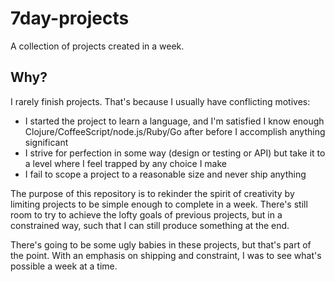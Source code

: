 7day-projects
=============

A collection of projects created in a week.

Why?
----

I rarely finish projects. That's because I usually have conflicting motives:

  - I started the project to learn a language, and I'm satisfied I know enough Clojure/CoffeeScript/node.js/Ruby/Go after before I accomplish anything significant
  - I strive for perfection in some way (design or testing or API) but take it to a level where I feel trapped by any choice I make
  - I fail to scope a project to a reasonable size and never ship anything

The purpose of this repository is to rekinder the spirit of creativity by limiting projects to be simple enough to complete in a week. There's still room to try to achieve the lofty goals of previous projects, but in a constrained way, such that I can still produce something at the end.

There's going to be some ugly babies in these projects, but that's part of the point. With an emphasis on shipping and constraint, I was to see what's possible a week at a time.
